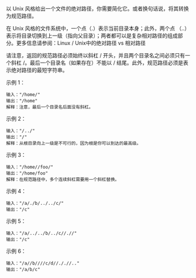 以 Unix 风格给出一个文件的绝对路径，你需要简化它。或者换句话说，将其转换为规范路径。

在 Unix 风格的文件系统中，一个点（.）表示当前目录本身；此外，两个点 （..） 表示将目录切换到上一级（指向父目录）；两者都可以是复杂相对路径的组成部分。更多信息请参阅：Linux / Unix中的绝对路径 vs 相对路径

请注意，返回的规范路径必须始终以斜杠 / 开头，并且两个目录名之间必须只有一个斜杠 /。最后一个目录名（如果存在）不能以 / 结尾。此外，规范路径必须是表示绝对路径的最短字符串。

 

示例 1：

```
输入："/home/"
输出："/home"
解释：注意，最后一个目录名后面没有斜杠。
```


示例 2：

```
输入："/../"
输出："/"
解释：从根目录向上一级是不可行的，因为根是你可以到达的最高级。
```


示例 3：

```
输入："/home//foo/"
输出："/home/foo"
解释：在规范路径中，多个连续斜杠需要用一个斜杠替换。
```


示例 4：

```
输入："/a/./b/../../c/"
输出："/c"
```


示例 5：

```
输入："/a/../../b/../c//.//"
输出："/c"
```


示例 6：

```
输入："/a//b////c/d//././/.."
输出："/a/b/c"
```


